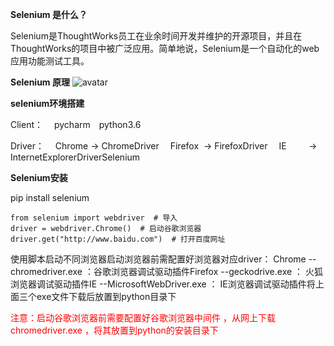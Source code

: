 **Selenium 是什么？**

Selenium是ThoughtWorks员工在业余时间开发并维护的开源项目，并且在ThoughtWorks的项目中被广泛应用。简单地说，Selenium是一个自动化的web应用功能测试工具。

**Selenium 原理**
![avatar](/home/picture/1.png)


**selenium环境搭建**


Client：　
pycharm　python3.6

Driver：　
Chrome     → ChromeDriver　
Firefox    → FirefoxDriver　
IE         → InternetExplorerDriverSelenium


**Selenium安装**

pip install selenium

```
from selenium import webdriver  # 导入
driver = webdriver.Chrome()  # 启动谷歌浏览器
driver.get("http://www.baidu.com")  # 打开百度网址
```


使用脚本启动不同浏览器启动浏览器前需配置好浏览器对应driver：
Chrome --chromedriver.exe ：谷歌浏览器调试驱动插件Firefox --geckodrive.exe ： 火狐浏览器调试驱动插件IE --MicrosoftWebDriver.exe ： IE浏览器调试驱动插件将上面三个exe文件下载后放置到python目录下


<font color=red>注意：启动谷歌浏览器前需要配置好谷歌浏览器中间件 ，从网上下载chromedriver.exe ，将其放置到python的安装目录下<fontt>
